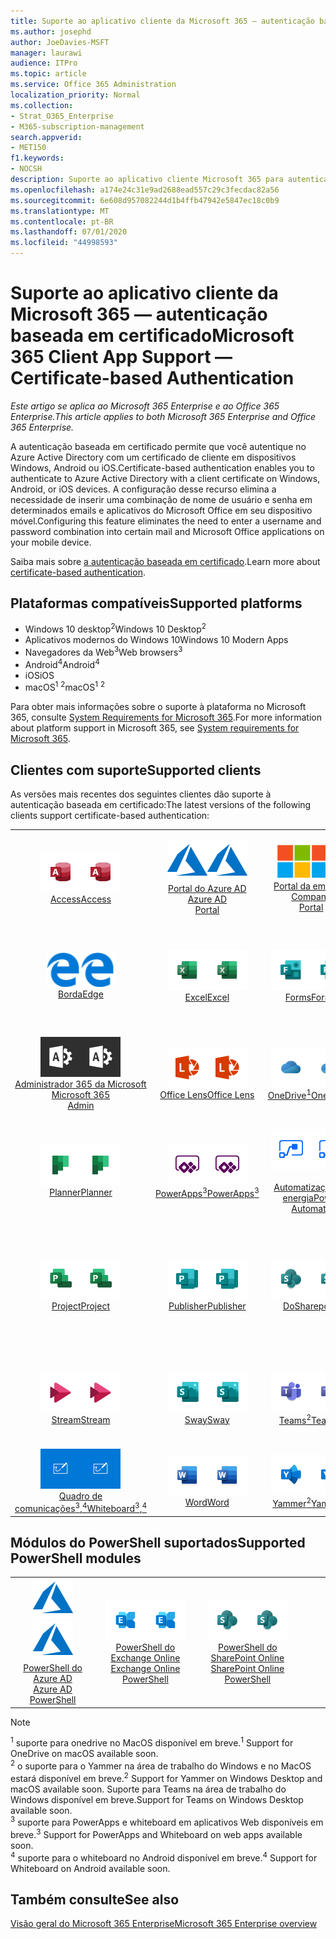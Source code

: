 ```yaml
---
title: Suporte ao aplicativo cliente da Microsoft 365 — autenticação baseada em certificado
ms.author: josephd
author: JoeDavies-MSFT
manager: laurawi
audience: ITPro
ms.topic: article
ms.service: Office 365 Administration
localization_priority: Normal
ms.collection:
- Strat_O365_Enterprise
- M365-subscription-management
search.appverid:
- MET150
f1.keywords:
- NOCSH
description: Suporte ao aplicativo cliente Microsoft 365 para autenticação baseada em certificado.
ms.openlocfilehash: a174e24c31e9ad2688ead557c29c3fecdac82a56
ms.sourcegitcommit: 6e608d957082244d1b4ffb47942e5847ec18c0b9
ms.translationtype: MT
ms.contentlocale: pt-BR
ms.lasthandoff: 07/01/2020
ms.locfileid: "44998593"
---
```

# <a name="microsoft-365-client-app-support--certificate-based-authentication"></a><span data-ttu-id="afef5-103">Suporte ao aplicativo cliente da Microsoft 365 — autenticação baseada em certificado</span><span class="sxs-lookup"><span data-stu-id="afef5-103">Microsoft 365 Client App Support — Certificate-based Authentication</span></span>

<span data-ttu-id="afef5-104">*Este artigo se aplica ao Microsoft 365 Enterprise e ao Office 365 Enterprise.*</span><span class="sxs-lookup"><span data-stu-id="afef5-104">*This article applies to both Microsoft 365 Enterprise and Office 365 Enterprise.*</span></span>

<span data-ttu-id="afef5-105">A autenticação baseada em certificado permite que você autentique no Azure Active Directory com um certificado de cliente em dispositivos Windows, Android ou iOS.</span><span class="sxs-lookup"><span data-stu-id="afef5-105">Certificate-based authentication enables you to authenticate to Azure Active Directory with a client certificate on Windows, Android, or iOS devices.</span></span> <span data-ttu-id="afef5-106">A configuração desse recurso elimina a necessidade de inserir uma combinação de nome de usuário e senha em determinados emails e aplicativos do Microsoft Office em seu dispositivo móvel.</span><span class="sxs-lookup"><span data-stu-id="afef5-106">Configuring this feature eliminates the need to enter a username and password combination into certain mail and Microsoft Office applications on your mobile device.</span></span>

<span data-ttu-id="afef5-107">Saiba mais sobre [a autenticação baseada em certificado](https://docs.microsoft.com/azure/active-directory/authentication/active-directory-certificate-based-authentication-get-started).</span><span class="sxs-lookup"><span data-stu-id="afef5-107">Learn more about [certificate-based authentication](https://docs.microsoft.com/azure/active-directory/authentication/active-directory-certificate-based-authentication-get-started).</span></span>

## <a name="supported-platforms"></a><span data-ttu-id="afef5-108">Plataformas compatíveis</span><span class="sxs-lookup"><span data-stu-id="afef5-108">Supported platforms</span></span>

 - <span data-ttu-id="afef5-109">Windows 10 desktop<sup>2</sup></span><span class="sxs-lookup"><span data-stu-id="afef5-109">Windows 10 Desktop<sup>2</sup></span></span>
 - <span data-ttu-id="afef5-110">Aplicativos modernos do Windows 10</span><span class="sxs-lookup"><span data-stu-id="afef5-110">Windows 10 Modern Apps</span></span>
 - <span data-ttu-id="afef5-111">Navegadores da Web<sup>3</sup></span><span class="sxs-lookup"><span data-stu-id="afef5-111">Web browsers<sup>3</sup></span></span>
 - <span data-ttu-id="afef5-112">Android<sup>4</sup></span><span class="sxs-lookup"><span data-stu-id="afef5-112">Android<sup>4</sup></span></span>
 - <span data-ttu-id="afef5-113">iOS</span><span class="sxs-lookup"><span data-stu-id="afef5-113">iOS</span></span>
 - <span data-ttu-id="afef5-114">macOS<sup>1</sup> <sup>2</sup></span><span class="sxs-lookup"><span data-stu-id="afef5-114">macOS<sup>1</sup> <sup>2</sup></span></span>

<span data-ttu-id="afef5-115">Para obter mais informações sobre o suporte à plataforma no Microsoft 365, consulte [System Requirements for Microsoft 365](https://products.office.com/office-system-requirements).</span><span class="sxs-lookup"><span data-stu-id="afef5-115">For more information about platform support in Microsoft 365, see [System requirements for Microsoft 365](https://products.office.com/office-system-requirements).</span></span>

## <a name="supported-clients"></a><span data-ttu-id="afef5-116">Clientes com suporte</span><span class="sxs-lookup"><span data-stu-id="afef5-116">Supported clients</span></span>

<span data-ttu-id="afef5-117">As versões mais recentes dos seguintes clientes dão suporte à autenticação baseada em certificado:</span><span class="sxs-lookup"><span data-stu-id="afef5-117">The latest versions of the following clients support certificate-based authentication:</span></span>

| | | | | | |
|:---:|:---:|:---:|:---:|:---:|:---:|
| <span data-ttu-id="afef5-118">![Ícone do Access](media/o365-access-64x64.png)</span><span class="sxs-lookup"><span data-stu-id="afef5-118">![Access icon](media/o365-access-64x64.png)</span></span> <br> [<span data-ttu-id="afef5-119">Access</span><span class="sxs-lookup"><span data-stu-id="afef5-119">Access</span></span>](https://products.office.com/access) | <span data-ttu-id="afef5-120">![Ícone do Azure](media/o365-azure-64x64.png)</span><span class="sxs-lookup"><span data-stu-id="afef5-120">![Azure icon](media/o365-azure-64x64.png)</span></span> <br> [<span data-ttu-id="afef5-121">Portal do Azure AD <br></span><span class="sxs-lookup"><span data-stu-id="afef5-121">Azure AD <br> Portal </span></span>](https://azure.microsoft.com/features/azure-portal/) | <span data-ttu-id="afef5-122">![Ícone do portal da empresa](media/o365-microsoft-64x64.png)</span><span class="sxs-lookup"><span data-stu-id="afef5-122">![Company portal icon](media/o365-microsoft-64x64.png)</span></span> <br> [<span data-ttu-id="afef5-123">Portal da empresa <br></span><span class="sxs-lookup"><span data-stu-id="afef5-123">Company <br> Portal </span></span>](https://docs.microsoft.com/intune-user-help/sign-in-to-the-company-portal) | <span data-ttu-id="afef5-124">![Ícone do Delve](media/o365-delve-64x64.png)</span><span class="sxs-lookup"><span data-stu-id="afef5-124">![Delve icon](media/o365-delve-64x64.png)</span></span> <br> [<span data-ttu-id="afef5-125">Delve</span><span class="sxs-lookup"><span data-stu-id="afef5-125">Delve</span></span>](https://products.office.com/business/intelligent-search) | <span data-ttu-id="afef5-126">![Ícone do Dynamics 365](media/o365-dynamics365-64x64.png)</span><span class="sxs-lookup"><span data-stu-id="afef5-126">![Dynamics 365 icon](media/o365-dynamics365-64x64.png)</span></span> <br> [<span data-ttu-id="afef5-127">Dynamics 365</span><span class="sxs-lookup"><span data-stu-id="afef5-127">Dynamics 365</span></span>](https://dynamics.microsoft.com) 
| <span data-ttu-id="afef5-128">![Ícone de borda](media/o365-edge-64x64.png)</span><span class="sxs-lookup"><span data-stu-id="afef5-128">![Edge icon](media/o365-edge-64x64.png)</span></span> <br> [<span data-ttu-id="afef5-129">Borda</span><span class="sxs-lookup"><span data-stu-id="afef5-129">Edge</span></span>](https://www.microsoft.com/windows/microsoft-edge) | <span data-ttu-id="afef5-130">![Ícone do Excel](media/o365-excel-64x64.png)</span><span class="sxs-lookup"><span data-stu-id="afef5-130">![Excel icon](media/o365-excel-64x64.png)</span></span> <br> [<span data-ttu-id="afef5-131">Excel</span><span class="sxs-lookup"><span data-stu-id="afef5-131">Excel</span></span>](https://products.office.com/excel) | <span data-ttu-id="afef5-132">![Ícone do Forms](media/o365-forms-64x64.png)</span><span class="sxs-lookup"><span data-stu-id="afef5-132">![Forms icon](media/o365-forms-64x64.png)</span></span> <br> [<span data-ttu-id="afef5-133">Forms</span><span class="sxs-lookup"><span data-stu-id="afef5-133">Forms</span></span>](https://flow.microsoft.com/connectors/shared_microsoftforms/microsoft-forms/) | <span data-ttu-id="afef5-134">![Ícone do Kaizala](media/o365-kaizala-64x64.png)</span><span class="sxs-lookup"><span data-stu-id="afef5-134">![Kaizala icon](media/o365-kaizala-64x64.png)</span></span> <br> [<span data-ttu-id="afef5-135">Kaizala</span><span class="sxs-lookup"><span data-stu-id="afef5-135">Kaizala</span></span>](https://products.office.com/en/business/microsoft-kaizala) | <span data-ttu-id="afef5-136">![Ícone de Office.com](media/o365-office-64x64.png)</span><span class="sxs-lookup"><span data-stu-id="afef5-136">![Office.com icon](media/o365-office-64x64.png)</span></span> <br> [<span data-ttu-id="afef5-137">Office.com</span><span class="sxs-lookup"><span data-stu-id="afef5-137">Office.com</span></span>](https://www.office.com/) 
| <span data-ttu-id="afef5-138">![Ícone de administração do Office 365](media/o365-o365admin-64x64.png)</span><span class="sxs-lookup"><span data-stu-id="afef5-138">![Office 365 Admin icon](media/o365-o365admin-64x64.png)</span></span> <br> [<span data-ttu-id="afef5-139">Administrador 365 da Microsoft <br></span><span class="sxs-lookup"><span data-stu-id="afef5-139">Microsoft 365 <br> Admin</span></span>](https://products.office.com/business/manage-office-365-admin-app) | <span data-ttu-id="afef5-140">![Ícone de lente](media/o365-lens-64x64.png)</span><span class="sxs-lookup"><span data-stu-id="afef5-140">![Lens icon](media/o365-lens-64x64.png)</span></span> <br> [<span data-ttu-id="afef5-141">Office Lens</span><span class="sxs-lookup"><span data-stu-id="afef5-141">Office Lens</span></span>](https://www.microsoft.com/p/office-lens/9wzdncrfj3t8?activetab=pivot%3Aoverviewtab) | <span data-ttu-id="afef5-142">![Ícone do OneDrive for Business](media/o365-OneDrive-64x64.png)</span><span class="sxs-lookup"><span data-stu-id="afef5-142">![OneDrive for Business icon](media/o365-OneDrive-64x64.png)</span></span> <br> [<span data-ttu-id="afef5-143">OneDrive<sup>1</sup></span><span class="sxs-lookup"><span data-stu-id="afef5-143">OneDrive<sup>1</sup></span></span>](https://products.office.com/onedrive-for-business/online-cloud-storage) |  <span data-ttu-id="afef5-144">![Ícone do OneNote](media/o365-OneNote-64x64.png)</span><span class="sxs-lookup"><span data-stu-id="afef5-144">![OneNote icon](media/o365-OneNote-64x64.png)</span></span> <br> [<span data-ttu-id="afef5-145">OneNote</span><span class="sxs-lookup"><span data-stu-id="afef5-145">OneNote</span></span>](https://products.office.com/onenote) | <span data-ttu-id="afef5-146">![Ícone do Outlook](media/o365-outlook-64x64.png)</span><span class="sxs-lookup"><span data-stu-id="afef5-146">![Outlook icon](media/o365-outlook-64x64.png)</span></span> <br> [<span data-ttu-id="afef5-147">Outlook</span><span class="sxs-lookup"><span data-stu-id="afef5-147">Outlook</span></span>](https://products.office.com/outlook) 
| <span data-ttu-id="afef5-148">![Ícone do Planner](media/o365-planner-64x64.png)</span><span class="sxs-lookup"><span data-stu-id="afef5-148">![Planner icon](media/o365-planner-64x64.png)</span></span> <br> [<span data-ttu-id="afef5-149">Planner</span><span class="sxs-lookup"><span data-stu-id="afef5-149">Planner</span></span>](https://products.office.com/business/task-management-software) | <span data-ttu-id="afef5-150">![Ícone do PowerApps](media/o365-powerapps-64x64.png)</span><span class="sxs-lookup"><span data-stu-id="afef5-150">![PowerApps icon](media/o365-powerapps-64x64.png)</span></span> <br> [<span data-ttu-id="afef5-151">PowerApps<sup>3</sup></span><span class="sxs-lookup"><span data-stu-id="afef5-151">PowerApps<sup>3</sup></span></span>](https://powerapps.microsoft.com) | <span data-ttu-id="afef5-152">![Ícone de automatização de energia](media/o365-flow-64x64.png)</span><span class="sxs-lookup"><span data-stu-id="afef5-152">![Power Automate icon](media/o365-flow-64x64.png)</span></span> <br> [<span data-ttu-id="afef5-153"><br>Automatização de energia</span><span class="sxs-lookup"><span data-stu-id="afef5-153">Power <br> Automate</span></span>](https://flow.microsoft.com) | <span data-ttu-id="afef5-154">![Ícone do PowerBI](media/o365-powerbi-64x64.png)</span><span class="sxs-lookup"><span data-stu-id="afef5-154">![PowerBI icon](media/o365-powerbi-64x64.png)</span></span> <br> [<span data-ttu-id="afef5-155">Power BI</span><span class="sxs-lookup"><span data-stu-id="afef5-155">Power BI</span></span>](https://powerbi.microsoft.com)| <span data-ttu-id="afef5-156">![Ícone do PowerPoint](media/o365-powerpoint-64x64.png)</span><span class="sxs-lookup"><span data-stu-id="afef5-156">![PowerPoint icon](media/o365-powerpoint-64x64.png)</span></span> <br> [<span data-ttu-id="afef5-157">PowerPoint</span><span class="sxs-lookup"><span data-stu-id="afef5-157">PowerPoint</span></span>](https://products.office.com/powerpoint) 
| <span data-ttu-id="afef5-158">![Ícone do Project](media/o365-project-64x64.png)</span><span class="sxs-lookup"><span data-stu-id="afef5-158">![Project icon](media/o365-project-64x64.png)</span></span> <br> [<span data-ttu-id="afef5-159">Project</span><span class="sxs-lookup"><span data-stu-id="afef5-159">Project</span></span>](https://products.office.com/project) | <span data-ttu-id="afef5-160">![Ícone do Publisher](media/o365-publisher-64x64.png)</span><span class="sxs-lookup"><span data-stu-id="afef5-160">![Publisher icon](media/o365-publisher-64x64.png)</span></span> <br> [<span data-ttu-id="afef5-161">Publisher</span><span class="sxs-lookup"><span data-stu-id="afef5-161">Publisher</span></span>](https://products.office.com/publisher) | <span data-ttu-id="afef5-162">![Ícone do SharePoint](media/o365-sharepoint-64x64.png)</span><span class="sxs-lookup"><span data-stu-id="afef5-162">![SharePoint icon](media/o365-sharepoint-64x64.png)</span></span> <br> [<span data-ttu-id="afef5-163">Do</span><span class="sxs-lookup"><span data-stu-id="afef5-163">Sharepoint</span></span>](https://products.office.com/sharepoint) | <span data-ttu-id="afef5-164">![Ícone do Skype for Business](media/o365-skypeforbusiness-64x64.png)</span><span class="sxs-lookup"><span data-stu-id="afef5-164">![Skype for Business icon](media/o365-skypeforbusiness-64x64.png)</span></span> <br> [<span data-ttu-id="afef5-165">Skype for <br> Business</span><span class="sxs-lookup"><span data-stu-id="afef5-165">Skype for <br> Business</span></span>](https://www.skype.com/business/) | <span data-ttu-id="afef5-166">![Ícone de notas auto-adesivas](media/o365-stickynotes-64x64.png)</span><span class="sxs-lookup"><span data-stu-id="afef5-166">![Sticky Notes icon](media/o365-stickynotes-64x64.png)</span></span> <br> [<span data-ttu-id="afef5-167">Notas auto-adesivas</span><span class="sxs-lookup"><span data-stu-id="afef5-167">Sticky Notes</span></span>](https://www.microsoft.com/p/microsoft-sticky-notes/9nblggh4qghw) 
| <span data-ttu-id="afef5-168">![Ícone do Stream](media/o365-stream-64x64.png)</span><span class="sxs-lookup"><span data-stu-id="afef5-168">![Stream icon](media/o365-stream-64x64.png)</span></span> <br> [<span data-ttu-id="afef5-169">Stream</span><span class="sxs-lookup"><span data-stu-id="afef5-169">Stream</span></span>](https://stream.microsoft.com) | <span data-ttu-id="afef5-170">![Ícone do Sway](media/o365-sway-64x64.png)</span><span class="sxs-lookup"><span data-stu-id="afef5-170">![Sway icon](media/o365-sway-64x64.png)</span></span> <br> [<span data-ttu-id="afef5-171">Sway</span><span class="sxs-lookup"><span data-stu-id="afef5-171">Sway</span></span>](https://sway.com) | <span data-ttu-id="afef5-172">![Ícone do Teams](media/o365-teams-64x64.png)</span><span class="sxs-lookup"><span data-stu-id="afef5-172">![Teams icon](media/o365-teams-64x64.png)</span></span> <br> [<span data-ttu-id="afef5-173">Teams<sup>2</sup></span><span class="sxs-lookup"><span data-stu-id="afef5-173">Teams<sup>2</sup></span></span>](https://products.office.com/microsoft-teams/group-chat-software) | <span data-ttu-id="afef5-174">![Ícone de tarefas pendentes](media/o365-todo-64x64.png)</span><span class="sxs-lookup"><span data-stu-id="afef5-174">![To Do icon](media/o365-todo-64x64.png)</span></span> <br> [<span data-ttu-id="afef5-175">To Do</span><span class="sxs-lookup"><span data-stu-id="afef5-175">To Do</span></span>](https://todo.microsoft.com) | <span data-ttu-id="afef5-176">![Ícone do Visio](media/o365-visio-64x64.png)</span><span class="sxs-lookup"><span data-stu-id="afef5-176">![Visio icon](media/o365-visio-64x64.png)</span></span> <br> [<span data-ttu-id="afef5-177">Visio</span><span class="sxs-lookup"><span data-stu-id="afef5-177">Visio</span></span>](https://products.office.com/visio/flowchart-software) 
| <span data-ttu-id="afef5-178">![Ícone do quadro de comunicações](media/o365-whiteboard-64x64.png)</span><span class="sxs-lookup"><span data-stu-id="afef5-178">![Whiteboard icon](media/o365-whiteboard-64x64.png)</span></span> <br> [<span data-ttu-id="afef5-179">Quadro de comunicações<sup>3</sup>,<sup>4</sup></span><span class="sxs-lookup"><span data-stu-id="afef5-179">Whiteboard<sup>3</sup>,<sup>4</sup></span></span>](https://whiteboard.microsoft.com/) | <span data-ttu-id="afef5-180">![Ícone do Word](media/o365-word-64x64.png)</span><span class="sxs-lookup"><span data-stu-id="afef5-180">![Word icon](media/o365-word-64x64.png)</span></span> <br> [<span data-ttu-id="afef5-181">Word</span><span class="sxs-lookup"><span data-stu-id="afef5-181">Word</span></span>](https://products.office.com/word) | <span data-ttu-id="afef5-182">![Ícone do Yammer](media/o365-yammer-64x64.png)</span><span class="sxs-lookup"><span data-stu-id="afef5-182">![Yammer icon](media/o365-yammer-64x64.png)</span></span> <br> [<span data-ttu-id="afef5-183">Yammer<sup>2</sup></span><span class="sxs-lookup"><span data-stu-id="afef5-183">Yammer<sup>2</sup></span></span>](https://products.office.com/yammer/yammer-overview) |

## <a name="supported-powershell-modules"></a><span data-ttu-id="afef5-184">Módulos do PowerShell suportados</span><span class="sxs-lookup"><span data-stu-id="afef5-184">Supported PowerShell modules</span></span>

| | | | | | |
|:---:|:---:|:---:|:---:|:---:|:---:|
| <span data-ttu-id="afef5-185">![Ícone do Azure](media/o365-azure-64x64.png)</span><span class="sxs-lookup"><span data-stu-id="afef5-185">![Azure icon](media/o365-azure-64x64.png)</span></span> <br> [<span data-ttu-id="afef5-186">PowerShell do Azure AD <br></span><span class="sxs-lookup"><span data-stu-id="afef5-186">Azure AD <br> PowerShell</span></span>](https://docs.microsoft.com/powershell/azure/active-directory/overview?view=azureadps-2.0) | <span data-ttu-id="afef5-187">![Ícone do Exchange](media/o365-exchange-64x64.png)</span><span class="sxs-lookup"><span data-stu-id="afef5-187">![Exchange icon](media/o365-exchange-64x64.png)</span></span> <br> [<span data-ttu-id="afef5-188">PowerShell do Exchange Online <br></span><span class="sxs-lookup"><span data-stu-id="afef5-188">Exchange Online <br> PowerShell</span></span>](https://docs.microsoft.com/powershell/exchange/exchange-online/exchange-online-powershell?view=exchange-ps) | <span data-ttu-id="afef5-189">![Ícone do SharePoint](media/o365-sharepoint-64x64.png)</span><span class="sxs-lookup"><span data-stu-id="afef5-189">![SharePoint icon](media/o365-sharepoint-64x64.png)</span></span> <br> [<span data-ttu-id="afef5-190">PowerShell do SharePoint Online <br></span><span class="sxs-lookup"><span data-stu-id="afef5-190">SharePoint Online <br> PowerShell</span></span>](https://docs.microsoft.com/powershell/sharepoint/sharepoint-online/connect-sharepoint-online)

> [!NOTE]
> <span data-ttu-id="afef5-191"><sup>1</sup> suporte para onedrive no MacOS disponível em breve.</span><span class="sxs-lookup"><span data-stu-id="afef5-191"><sup>1</sup> Support for OneDrive on macOS available soon.</span></span> <br>
> <span data-ttu-id="afef5-192"><sup>2</sup> o suporte para o Yammer na área de trabalho do Windows e no MacOS estará disponível em breve.</span><span class="sxs-lookup"><span data-stu-id="afef5-192"><sup>2</sup> Support for Yammer on Windows Desktop and macOS available soon.</span></span> <span data-ttu-id="afef5-193">Suporte para Teams na área de trabalho do Windows disponível em breve.</span><span class="sxs-lookup"><span data-stu-id="afef5-193">Support for Teams on Windows Desktop available soon.</span></span><br>
> <span data-ttu-id="afef5-194"><sup>3</sup> suporte para PowerApps e whiteboard em aplicativos Web disponíveis em breve.</span><span class="sxs-lookup"><span data-stu-id="afef5-194"><sup>3</sup> Support for PowerApps and Whiteboard on web apps available soon.</span></span> <br>
> <span data-ttu-id="afef5-195"><sup>4</sup> suporte para o whiteboard no Android disponível em breve.</span><span class="sxs-lookup"><span data-stu-id="afef5-195"><sup>4</sup> Support for Whiteboard on Android available soon.</span></span>

## <a name="see-also"></a><span data-ttu-id="afef5-196">Também consulte</span><span class="sxs-lookup"><span data-stu-id="afef5-196">See also</span></span>

[<span data-ttu-id="afef5-197">Visão geral do Microsoft 365 Enterprise</span><span class="sxs-lookup"><span data-stu-id="afef5-197">Microsoft 365 Enterprise overview</span></span>](https://docs.microsoft.com/microsoft-365/enterprise/microsoft-365-overview)
